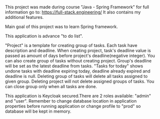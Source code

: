 This project was made during course "Java - Spring Framework" for full information go to:
https://full-stack.engineering/
It also contains my additional features.

Main goal of this project was to learn Spring framework.

This application is advance "to do list".

"Project" is a template for creating group of tasks. Each task have description and deadline.
When creating project, task's deadline value is passed as amount of days before project's deadline(negative integer).
You can also create group of tasks without creating project. Group's deadline will be set as the latest deadline from tasks.
"Tasks for today" shows undone tasks with deadline expiring today, deadline already expired and deadline is null.
Deleting group of tasks will delete all tasks assigned to given group. Deleting project will not delete assigned groups of tasks.
You can close group only when all tasks are done.

This application is Keycloak secured.There are 2 roles available: "admin" and "user".
Remember to change database location in application properties before running application or change profile to "prod" so database will be kept in memory.


